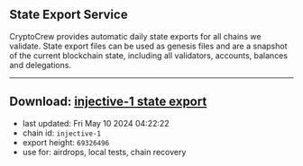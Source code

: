 ## State Export Service
CryptoCrew provides automatic daily state exports for all chains we validate. State export files can be used as genesis files and are a snapshot of the current blockchain state, including all validators, accounts, balances and delegations.

---
**Download: [injective-1 state export](https://dl-eu2.ccvalidators.com/SERVICE/injective/injective-1_export_69326496.json)**
---

- last updated: Fri May 10 2024 04:22:22
- chain id: `injective-1`
- export height: `69326496`
- use for: airdrops, local tests, chain recovery
